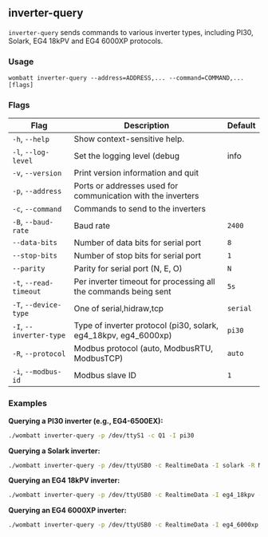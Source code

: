 ## inverter-query
`inverter-query` sends commands to various inverter types, including PI30, Solark, EG4 18kPV and EG4 6000XP protocols.

### Usage

```
wombatt inverter-query --address=ADDRESS,... --command=COMMAND,... [flags]
```

### Flags

| Flag | Description | Default |
| --- | --- | --- |
| `-h`, `--help` | Show context-sensitive help. | |
| `-l`, `--log-level` | Set the logging level (debug|info|warn|error) | `info` |
| `-v`, `--version` | Print version information and quit | |
| `-p`, `--address` | Ports or addresses used for communication with the inverters | |
| `-c`, `--command` | Commands to send to the inverters | |
| `-B`, `--baud-rate` | Baud rate | `2400` |
| `--data-bits` | Number of data bits for serial port | `8` |
| `--stop-bits` | Number of stop bits for serial port | `1` |
| `--parity` | Parity for serial port (N, E, O) | `N` |
| `-t`, `--read-timeout` | Per inverter timeout for processing all the commands being sent | `5s` |
| `-T`, `--device-type` | One of serial,hidraw,tcp | `serial` |
| `-I`, `--inverter-type` | Type of inverter protocol (pi30, solark, eg4_18kpv, eg4_6000xp) | `pi30` |
| `-R`, `--protocol` | Modbus protocol (auto, ModbusRTU, ModbusTCP) | `auto` |
| `-i`, `--modbus-id` | Modbus slave ID | `1` |

### Examples

**Querying a PI30 inverter (e.g., EG4-6500EX):**

```bash
./wombatt inverter-query -p /dev/ttyS1 -c Q1 -I pi30
```

**Querying a Solark inverter:**

```bash
./wombatt inverter-query -p /dev/ttyUSB0 -c RealtimeData -I solark -R ModbusRTU -i 1
```

**Querying an EG4 18kPV inverter:**

```bash
./wombatt inverter-query -p /dev/ttyUSB0 -c RealtimeData -I eg4_18kpv -R ModbusRTU -i 0
```

**Querying an EG4 6000XP inverter:**

```bash
./wombatt inverter-query -p /dev/ttyUSB0 -c RealtimeData -I eg4_6000xp -R ModbusRTU -i 1
```

